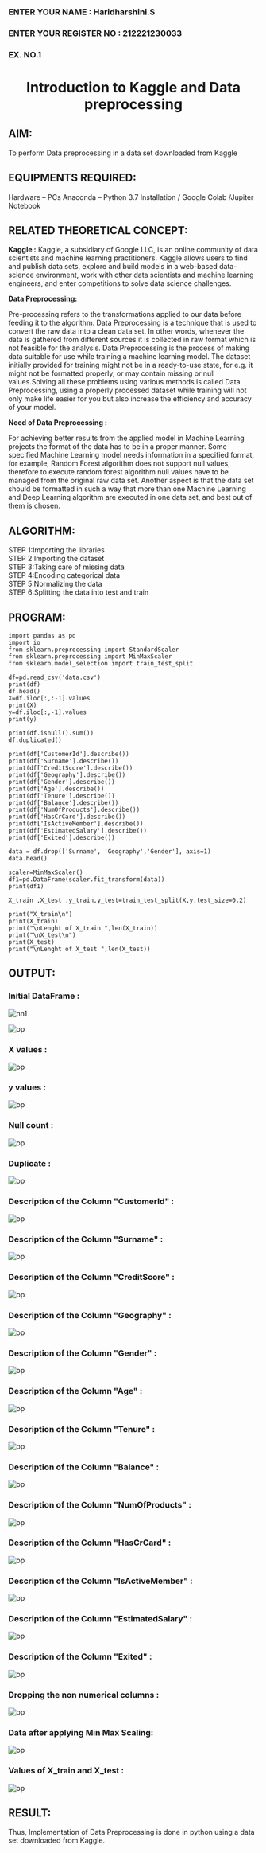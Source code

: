 <H3>ENTER YOUR NAME : Haridharshini.S</H3>  
<H3>ENTER YOUR REGISTER NO : 212221230033</H3> 
<H3>EX. NO.1</H3>

<H1 ALIGN =CENTER> Introduction to Kaggle and Data preprocessing</H1>

## AIM:

To perform Data preprocessing in a data set downloaded from Kaggle

## EQUIPMENTS REQUIRED:
Hardware – PCs
Anaconda – Python 3.7 Installation / Google Colab /Jupiter Notebook

## RELATED THEORETICAL CONCEPT:

**Kaggle :**
Kaggle, a subsidiary of Google LLC, is an online community of data scientists and machine learning practitioners. Kaggle allows users to find and publish data sets, explore and build models in a web-based data-science environment, work with other data scientists and machine learning engineers, and enter competitions to solve data science challenges.

**Data Preprocessing:**

Pre-processing refers to the transformations applied to our data before feeding it to the algorithm. Data Preprocessing is a technique that is used to convert the raw data into a clean data set. In other words, whenever the data is gathered from different sources it is collected in raw format which is not feasible for the analysis.
Data Preprocessing is the process of making data suitable for use while training a machine learning model. The dataset initially provided for training might not be in a ready-to-use state, for e.g. it might not be formatted properly, or may contain missing or null values.Solving all these problems using various methods is called Data Preprocessing, using a properly processed dataset while training will not only make life easier for you but also increase the efficiency and accuracy of your model.

**Need of Data Preprocessing :**

For achieving better results from the applied model in Machine Learning projects the format of the data has to be in a proper manner. Some specified Machine Learning model needs information in a specified format, for example, Random Forest algorithm does not support null values, therefore to execute random forest algorithm null values have to be managed from the original raw data set.
Another aspect is that the data set should be formatted in such a way that more than one Machine Learning and Deep Learning algorithm are executed in one data set, and best out of them is chosen.


## ALGORITHM:
STEP 1:Importing the libraries<BR>
STEP 2:Importing the dataset<BR>
STEP 3:Taking care of missing data<BR>
STEP 4:Encoding categorical data<BR>
STEP 5:Normalizing the data<BR>
STEP 6:Splitting the data into test and train<BR>

##  PROGRAM:
```
import pandas as pd
import io
from sklearn.preprocessing import StandardScaler
from sklearn.preprocessing import MinMaxScaler
from sklearn.model_selection import train_test_split

df=pd.read_csv('data.csv')
print(df)
df.head()
X=df.iloc[:,:-1].values
print(X)
y=df.iloc[:,-1].values
print(y)

print(df.isnull().sum())
df.duplicated()

print(df['CustomerId'].describe())
print(df['Surname'].describe())
print(df['CreditScore'].describe())
print(df['Geography'].describe())
print(df['Gender'].describe())
print(df['Age'].describe())
print(df['Tenure'].describe())
print(df['Balance'].describe())
print(df['NumOfProducts'].describe())
print(df['HasCrCard'].describe())
print(df['IsActiveMember'].describe())
print(df['EstimatedSalary'].describe())
print(df['Exited'].describe())

data = df.drop(['Surname', 'Geography','Gender'], axis=1)
data.head()

scaler=MinMaxScaler()
df1=pd.DataFrame(scaler.fit_transform(data))
print(df1)

X_train ,X_test ,y_train,y_test=train_test_split(X,y,test_size=0.2)

print("X_train\n")
print(X_train)
print("\nLenght of X_train ",len(X_train))
print("\nX_test\n")
print(X_test)
print("\nLenght of X_test ",len(X_test))
```


## OUTPUT:
### Initial DataFrame : 
![nn1](https://github.com/Haridharshini21500176/Ex-1-NN/assets/94168395/ca1b57e3-f44b-4f28-9918-8f8b5c4c9319)

![op](./nn2.png)
### X values : 
![op](./nn3.png)
### y values :
![op](./nn4.png)
### Null count :
![op](./nn5.png)
### Duplicate :
![op](./nn6.png)
### Description of the Column "CustomerId" : 
![op](./nn7.png)
### Description of the Column "Surname" : 
![op](./nn8.png)
### Description of the Column "CreditScore" : 
![op](./nn9.png)
### Description of the Column "Geography" : 
![op](./nn10.png)
### Description of the Column "Gender" : 
![op](./nn11.png)
### Description of the Column "Age" : 
![op](./nn12.png)
### Description of the Column "Tenure" : 
![op](./nn13.png)
### Description of the Column "Balance" : 
![op](./nn14.png)
### Description of the Column "NumOfProducts" : 
![op](./nn15.png)
### Description of the Column "HasCrCard" : 
![op](./nn16.png)
### Description of the Column "IsActiveMember" : 
![op](./nn17.png)
### Description of the Column "EstimatedSalary" : 
![op](./nn18.png)
### Description of the Column "Exited" : 
![op](./nn19.png)
### Dropping the non numerical columns :
![op](./nn20.png)
### Data after applying Min Max Scaling: 
![op](./nn21.png)
### Values of X_train and X_test :
![op](./n2n22.png)



## RESULT:
Thus, Implementation of Data Preprocessing is done in python  using a data set downloaded from Kaggle.


